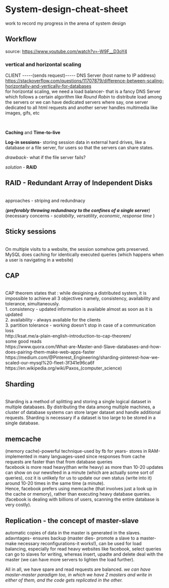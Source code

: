 # System-design-cheat-sheet
work to record my progress in the arena of system design



## Workflow
source: https://www.youtube.com/watch?v=-W9F__D3oY4
<br/>
### vertical and horizontal scaling

CLIENT -----(sends request)----- DNS Server (host name to IP address)
<br/>
https://stackoverflow.com/questions/11707879/difference-between-scaling-horizontally-and-vertically-for-databases
<br/>
for horizontal scaling, we need a load balancer- that is a fancy DNS Server which follows a certain algorithm like *Round Robin* to distribute load among the servers or we can have dedicated servers where say, one server dedicated to all html requests and another server handles multimedia like images, gifs, etc

<br/>

**Caching** and **Time-to-live**
<br/>

**Log-in sessions**- storing session data in external hard drives, like a database or a file server, for users so that the servers can share states. 
<br/>

*drawback*- what if the file server fails?
<br/>

*solution* - **RAID**
<br/>

## RAID - Redundant Array of Independent Disks
<br/>
approaches - striping and redundnacy
<br/>

*(**preferably throwing redundnacy to the confines of a single server**)*
<br/>
(necessary concerns - *scalabilty*, *versatility*, *economic*, *response time* )
<br/>

## Sticky sessions
<br/>
On multiple visits to a website, the session somehow gets preserved.
<br/>
MySQL does caching for identically executed queries (which happens when a user is navigating in a website)

## CAP
<br/>
CAP theorem states that : while desigining a distributed system, it is impossible to achieve all 3 objectives namely, consistency, availability and tolerance, simultaneously.
<br/>
1. consistency - updated information is available almost as soon as it is updated
<br/>
2. availability - always available for the clients
<br/>
3. partition tolerance - working doesn't stop in case of a communication loss
<br/>
http://ksat.me/a-plain-english-introduction-to-cap-theorem/
<br/>
some good reads
<br/>
https://www.quora.com/What-are-Master-and-Slave-databases-and-how-does-pairing-them-make-web-apps-faster
<br/>
https://medium.com/@Pinterest_Engineering/sharding-pinterest-how-we-scaled-our-mysql%20-fleet-3f341e96ca6f
<br/>
https://en.wikipedia.org/wiki/Paxos_(computer_science) 
<br/>



## Sharding 

<br/>
Sharding is a method of splitting and storing a single logical dataset in multiple databases. By distributing the data among multiple machines, a cluster of database systems can store larger dataset and handle additional requests. Sharding is necessary if a dataset is too large to be stored in a single database.
<br/>


## memcache

(memory cache)-powerful technique-used by fb for years- stores in RAM-implemented in many languages-used since responses from cache requests are faster than that from database queries
<br/>
facebook is more read heavy(than write heavy) as more than 10-20 updates can show on our newsfeed in a minute (which are actually some sort of queries), coz it is unlikely for us to update our own status (write into it) around 10-20 times in the same time (a minute).  
Hence, facebook prefers using memcache (that involves just a look up in the cache or memory), rather than executing heavy database queries. (facebook is dealing with billions of users, scanning the entire database is very costly).
<br/>


## Replication - the concept of master-slave

automatic copies of data in the master is generated in the slaves.
adavntages- ensures backup (master dies- promote a slave to a master-make necessary reconfigurations-it works!), can be used for load balancing, especially for read heavy websites like facebook, select queries can go to slaves for writing, whereas insert, upadte and delete deal with the master (we can have more servers to lighten the load further).

All in all, we have spare and read requests are balanced.
*we can have master-master paradigm too, in which we have 2 masters and write in either of them, and the code gets replicated in the other.*
<br/>


